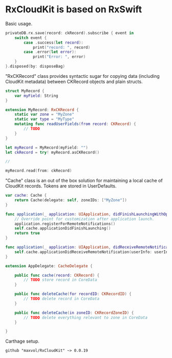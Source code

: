 # RxCloudKit is based on RxSwift

Basic usage.

```swift
privateDB.rx.save(record: ckRecord).subscribe { event in
    switch event {
        case .success(let record):
            print("record: ", record)
        case .error(let error):
            print("Error: ", error)
    }
}.disposed(by: disposeBag)
```

"RxCKRecord" class provides syntactic sugar for copying data  (including CloudKit metadata) between CKRecord objects and plain structs. 

```swift
struct MyRecord {
    var myField: String
}

extension MyRecord: RxCKRecord {
    static var zone = "MyZone"
    static var type = "MyType"
    mutating func readUserFields(from record: CKRecord) {
        // TODO 
    }
}

let myRecord = MyRecord(myField: "")
let ckRecord = try! myRecord.asCKRecord()

//

myRecord.read(from: ckRecord)

```

"Cache" class is an out of the box solution for maintaining a local cache of CloudKit records. Tokens are stored in UserDefaults.

```swift
var cache: Cache {
    return Cache(delegate: self, zoneIDs: ["MyZone"])
}

func application(_ application: UIApplication, didFinishLaunchingWithOptions launchOptions: [UIApplicationLaunchOptionsKey: Any]?) -> Bool {
    // Override point for customization after application launch.
    application.registerForRemoteNotifications()
    self.cache.applicationDidFinishLaunching()
    return true
}

func application(_ application: UIApplication, didReceiveRemoteNotification userInfo: [AnyHashable: Any], fetchCompletionHandler completionHandler: @escaping (UIBackgroundFetchResult) -> Void) {
    self.cache.applicationDidReceiveRemoteNotification(userInfo: userInfo, fetchCompletionHandler: completionHandler)
}
```

```swift
extension AppDelegate: CacheDelegate {

    public func cache(record: CKRecord) {
        // TODO store record in CoreData
    }

    public func deleteCache(for recordID: CKRecordID) {
        // TODO delete record in CoreData
    }

    public func deleteCache(in zoneID: CKRecordZoneID) {
        // TODO delete everything relevant to zone in CoreData
    }

}
```

Carthage setup.

```
github "maxvol/RxCloudKit" ~> 0.0.19

```



